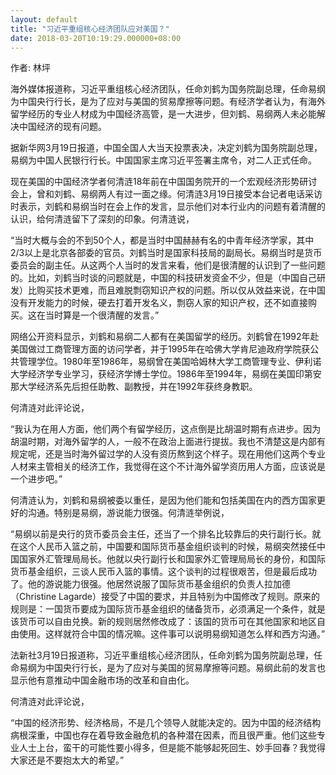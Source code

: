 ```yaml
---
layout: default
title: "习近平重组核心经济团队应对美国？"
date: 2018-03-20T10:19:29.000000+08:00
---
```


作者: 林坪

海外媒体报道称，习近平重组核心经济团队，任命刘鹤为国务院副总理，任命易纲为中国央行行长，是为了应对与美国的贸易摩擦等问题。有经济学者认为，有海外留学经历的专业人材成为中国经济高管，是一大进步，但刘鹤、易纲两人未必能解决中国经济的现有问题。

据新华网3月19日报道，中国全国人大当天投票表决，决定刘鹤为国务院副总理，易纲为中国人民银行行长。中国国家主席习近平签署主席令，对二人正式任命。

现在美国的中国经济学者何清涟18年前在中国国务院开的一个宏观经济形势研讨会上，曾和刘鹤、易纲两人有过一面之缘。何清涟3月19日接受本台记者电话采访时表示，刘鹤和易纲当时在会上作的发言，显示他们对本行业内的问题有着清醒的认识，给何清涟留下了深刻的印象。何清涟说，

“当时大概与会的不到50个人，都是当时中国赫赫有名的中青年经济学家，其中2/3以上是北京各部委的官员。刘鹤当时是国家科技局的副局长。易纲当时是货币委员会的副主任。从这两个人当时的发言来看，他们是很清醒的认识到了一些问题的。比如，刘鹤当时谈的问题就是，中国的科技研发资金不少，但是（中国自己研发）比购买技术更难，而且难脱剽窃知识产权的问题。所以仅从效益来说，在中国没有开发能力的时候，硬去打着开发名义，剽窃人家的知识产权，还不如直接购买。这在当时算是一个很清醒的发言。”

网络公开资料显示，刘鹤和易纲二人都有在美国留学的经历。刘鹤曾在1992年赴美国做过工商管理方面的访问学者，并于1995年在哈佛大学肯尼迪政府学院获公共管理学位。1980年至1986年，易纲曾在美国哈姆林大学工商管理专业、伊利诺大学经济学专业学习，获经济学博士学位。1986年至1994年，易纲在美国印第安那大学经济系先后担任助教、副教授，并在1992年获终身教职。

何清涟对此评论说，

“我认为在用人方面，他们两个有留学经历，这点倒是比胡温时期有点进步。因为胡温时期，对海外留学的人，一般不在政治上面进行提拔。我也不清楚这是内部有规定呢，还是当时海外留过学的人没有资历熬到这个样子。现在用他们这两个专业人材来主管相关的经济工作，我觉得在这个不计海外留学资历用人方面，应该说是一个进步吧。”

何清涟认为，刘鹤和易纲被委以重任，是因为他们能和包括美国在内的西方国家更好的沟通。特别是易纲，游说能力很强。何清涟举例说，

“易纲以前是央行的货币委员会主任，还当了一个排名比较靠后的央行副行长。就在这个人民币入篮之前，中国要和国际货币基金组织谈判的时候，易纲突然接任中国国家外汇管理局局长。他就以央行副行长和国家外汇管理局局长的身份，和国际货币基金组织，三谈人民币入篮的事情。这个谈判的过程很艰苦，但是最后成功了。他的游说能力很强。他居然说服了国际货币基金组织的负责人拉加德（Christine Lagarde）接受了中国的要求，并且特别为中国修改了规则。原来的规则是：一国货币要成为国际货币基金组织的储备货币，必须满足一个条件，就是该货币可以自由兑换。新的规则居然修改成了：该国的货币可在其他国家和地区自由使用。这样就符合中国的情况嘛。这件事可以说明易纲知道怎么样和西方沟通。”

法新社3月19日报道称，习近平重组核心经济团队，任命刘鹤为国务院副总理，任命易纲为中国央行行长，是为了应对与美国的贸易摩擦等问题。易纲此前的发言也显示他有意推动中国金融市场的改革和自由化。

何清涟对此评论说，

“中国的经济形势、经济格局，不是几个领导人就能决定的。因为中国的经济结构病根深重，中国也存在着导致金融危机的各种潜在因素，而且很严重。他们这些专业人士上台，蛮干的可能性要小得多，但是能不能够起死回生、妙手回春？我觉得大家还是不要抱太大的希望。”


